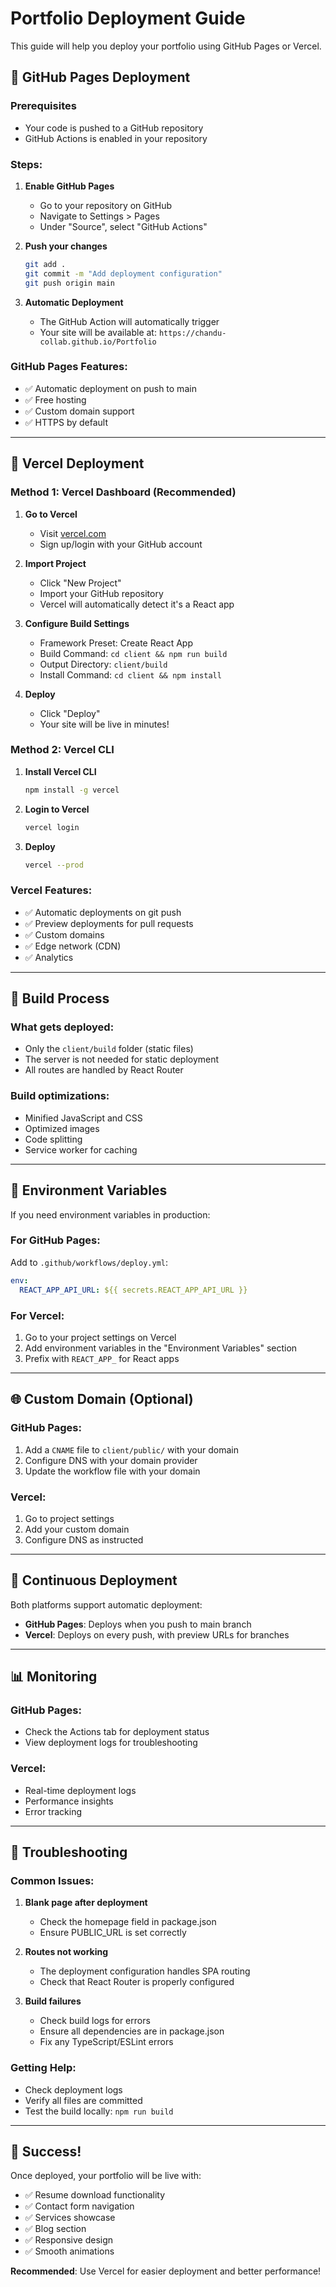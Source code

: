 # Portfolio Deployment Guide

This guide will help you deploy your portfolio using GitHub Pages or Vercel.

## 🚀 GitHub Pages Deployment

### Prerequisites
- Your code is pushed to a GitHub repository
- GitHub Actions is enabled in your repository

### Steps:

1. **Enable GitHub Pages**
   - Go to your repository on GitHub
   - Navigate to Settings > Pages
   - Under "Source", select "GitHub Actions"

2. **Push your changes**
   ```bash
   git add .
   git commit -m "Add deployment configuration"
   git push origin main
   ```

3. **Automatic Deployment**
   - The GitHub Action will automatically trigger
   - Your site will be available at: `https://chandu-collab.github.io/Portfolio`

### GitHub Pages Features:
- ✅ Automatic deployment on push to main
- ✅ Free hosting
- ✅ Custom domain support
- ✅ HTTPS by default

---

## 🚀 Vercel Deployment

### Method 1: Vercel Dashboard (Recommended)

1. **Go to Vercel**
   - Visit [vercel.com](https://vercel.com)
   - Sign up/login with your GitHub account

2. **Import Project**
   - Click "New Project"
   - Import your GitHub repository
   - Vercel will automatically detect it's a React app

3. **Configure Build Settings**
   - Framework Preset: Create React App
   - Build Command: `cd client && npm run build`
   - Output Directory: `client/build`
   - Install Command: `cd client && npm install`

4. **Deploy**
   - Click "Deploy"
   - Your site will be live in minutes!

### Method 2: Vercel CLI

1. **Install Vercel CLI**
   ```bash
   npm install -g vercel
   ```

2. **Login to Vercel**
   ```bash
   vercel login
   ```

3. **Deploy**
   ```bash
   vercel --prod
   ```

### Vercel Features:
- ✅ Automatic deployments on git push
- ✅ Preview deployments for pull requests
- ✅ Custom domains
- ✅ Edge network (CDN)
- ✅ Analytics

---

## 📁 Build Process

### What gets deployed:
- Only the `client/build` folder (static files)
- The server is not needed for static deployment
- All routes are handled by React Router

### Build optimizations:
- Minified JavaScript and CSS
- Optimized images
- Code splitting
- Service worker for caching

---

## 🔧 Environment Variables

If you need environment variables in production:

### For GitHub Pages:
Add to `.github/workflows/deploy.yml`:
```yaml
env:
  REACT_APP_API_URL: ${{ secrets.REACT_APP_API_URL }}
```

### For Vercel:
1. Go to your project settings on Vercel
2. Add environment variables in the "Environment Variables" section
3. Prefix with `REACT_APP_` for React apps

---

## 🌐 Custom Domain (Optional)

### GitHub Pages:
1. Add a `CNAME` file to `client/public/` with your domain
2. Configure DNS with your domain provider
3. Update the workflow file with your domain

### Vercel:
1. Go to project settings
2. Add your custom domain
3. Configure DNS as instructed

---

## 🔄 Continuous Deployment

Both platforms support automatic deployment:

- **GitHub Pages**: Deploys when you push to main branch
- **Vercel**: Deploys on every push, with preview URLs for branches

---

## 📊 Monitoring

### GitHub Pages:
- Check the Actions tab for deployment status
- View deployment logs for troubleshooting

### Vercel:
- Real-time deployment logs
- Performance insights
- Error tracking

---

## 🚨 Troubleshooting

### Common Issues:

1. **Blank page after deployment**
   - Check the homepage field in package.json
   - Ensure PUBLIC_URL is set correctly

2. **Routes not working**
   - The deployment configuration handles SPA routing
   - Check that React Router is properly configured

3. **Build failures**
   - Check build logs for errors
   - Ensure all dependencies are in package.json
   - Fix any TypeScript/ESLint errors

### Getting Help:
- Check deployment logs
- Verify all files are committed
- Test the build locally: `npm run build`

---

## 🎉 Success!

Once deployed, your portfolio will be live with:
- ✅ Resume download functionality
- ✅ Contact form navigation
- ✅ Services showcase
- ✅ Blog section
- ✅ Responsive design
- ✅ Smooth animations

**Recommended**: Use Vercel for easier deployment and better performance!
